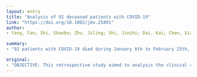 ```yaml
---
layout: entry
title: "Analysis of 92 deceased patients with COVID-19"
link: "https://doi.org/10.1002/jmv.25891"
author:
- Yang, Fan; Shi, Shaobo; Zhu, Jiling; Shi, Jinzhi; Dai, Kai; Chen, Xiaobei

summary:
- "92 patients with COVID-19 died during January 6th to February 25th, 2020. 91 death cases developed different complications including acute respiratory distress syndrome (ARDS), myocardial injury (31/91), liver injury (15/91), renal insufficiency, multiple organ dysfunction syndrome (MODS) and pneumothorax (1/91) Among these patients, 83 patients had at least one complication."

original:
- "OBJECTIVE: This retrospective study aimed to analysis the clinical characteristics and complications in death cases with novel coronavirus disease-19 (COVID-19). METHOD: We collected the medical records of 92 patients with COVID-19 in Renmin Hospital of Wuhan University who died during January 6th to February 25th, 2020, summarized the clinical characteristics of complications. RESULTS: There were 91 death cases who developed different complications including acute respiratory distress syndrome (ARDS) (73/91), myocardial injury (31/91), liver injury (15/91), renal insufficiency (14/91), multiple organ dysfunction syndrome (MODS) (14/91) and pneumothorax (1/91). Among these patients, 83 patients had at least one complication. While 1 patient who died of recurrent gastrointestinal bleeding was not directly linked to COVID-19. CONCLUSION: The main complications of deceased patients with COVID-19 were ARDS, myocardial injury, liver injury, renal insufficiency and MODS. This article is protected by copyright. All rights reserved."
---
```


